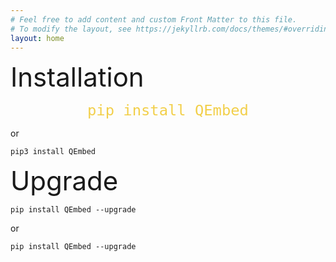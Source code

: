 ```yaml
---
# Feel free to add content and custom Front Matter to this file.
# To modify the layout, see https://jekyllrb.com/docs/themes/#overriding-theme-defaults
layout: home
---
```



<span style="font-size:3em;">Installation</span>

<p style="text-align: center;">
<code class = "inlinecode"><span style="color: #f2cf4a; font-family: Monospace; font-size: 2em;">pip install QEmbed</span></code>
</p>

or

`pip3 install QEmbed`

<span style="font-size:3em;">Upgrade</span>

`pip install QEmbed --upgrade`

or 

`pip install QEmbed --upgrade`

